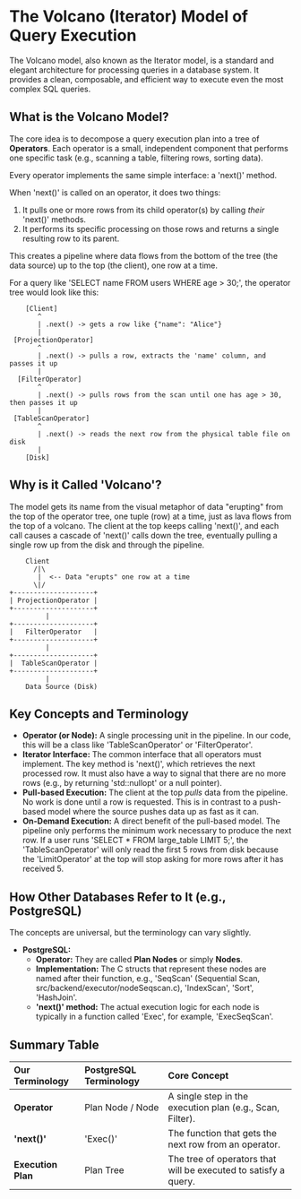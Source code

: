 # The Volcano (Iterator) Model of Query Execution

The Volcano model, also known as the Iterator model, is a standard and elegant architecture for processing queries in a database system. It provides a clean, composable, and efficient way to execute even the most complex SQL queries.

## What is the Volcano Model?

The core idea is to decompose a query execution plan into a tree of **Operators**. Each operator is a small, independent component that performs one specific task (e.g., scanning a table, filtering rows, sorting data).

Every operator implements the same simple interface: a 'next()' method.

When 'next()' is called on an operator, it does two things:
1.  It pulls one or more rows from its child operator(s) by calling *their* 'next()' methods.
2.  It performs its specific processing on those rows and returns a single resulting row to its parent.

This creates a pipeline where data flows from the bottom of the tree (the data source) up to the top (the client), one row at a time.

For a query like 'SELECT name FROM users WHERE age > 30;', the operator tree would look like this:

```
    [Client]
       ^
       | .next() -> gets a row like {"name": "Alice"}
       |
 [ProjectionOperator]
       ^
       | .next() -> pulls a row, extracts the 'name' column, and passes it up
       |
  [FilterOperator]
       ^
       | .next() -> pulls rows from the scan until one has age > 30, then passes it up
       |
 [TableScanOperator]
       ^
       | .next() -> reads the next row from the physical table file on disk
       |
    [Disk]
```

## Why is it Called 'Volcano'?

The model gets its name from the visual metaphor of data "erupting" from the top of the operator tree, one tuple (row) at a time, just as lava flows from the top of a volcano. The client at the top keeps calling 'next()', and each call causes a cascade of 'next()' calls down the tree, eventually pulling a single row up from the disk and through the pipeline.

```
    Client
      /|\
       |  <-- Data "erupts" one row at a time
      \|/
+--------------------+
| ProjectionOperator |
+--------------------+
         |
+--------------------+
|   FilterOperator   |
+--------------------+
         |
+--------------------+
|  TableScanOperator |
+--------------------+
         |
    Data Source (Disk)
```

## Key Concepts and Terminology

*   **Operator (or Node):** A single processing unit in the pipeline. In our code, this will be a class like 'TableScanOperator' or 'FilterOperator'.
*   **Iterator Interface:** The common interface that all operators must implement. The key method is 'next()', which retrieves the next processed row. It must also have a way to signal that there are no more rows (e.g., by returning 'std::nullopt' or a null pointer).
*   **Pull-based Execution:** The client at the top *pulls* data from the pipeline. No work is done until a row is requested. This is in contrast to a push-based model where the source pushes data up as fast as it can.
*   **On-Demand Execution:** A direct benefit of the pull-based model. The pipeline only performs the minimum work necessary to produce the next row. If a user runs 'SELECT * FROM large_table LIMIT 5;', the 'TableScanOperator' will only read the first 5 rows from disk because the 'LimitOperator' at the top will stop asking for more rows after it has received 5.

## How Other Databases Refer to It (e.g., PostgreSQL)

The concepts are universal, but the terminology can vary slightly.

*   **PostgreSQL:**
    *   **Operator:** They are called **Plan Nodes** or simply **Nodes**.
    *   **Implementation:** The C structs that represent these nodes are named after their function, e.g., 'SeqScan' (Sequential Scan, src/backend/executor/nodeSeqscan.c), 'IndexScan', 'Sort', 'HashJoin'.
    *   **'next()' method:** The actual execution logic for each node is typically in a function called 'Exec<NodeName>', for example, 'ExecSeqScan'.

## Summary Table

| Our Terminology | PostgreSQL Terminology | Core Concept |
| :--- | :--- | :--- |
| **Operator** | Plan Node / Node | A single step in the execution plan (e.g., Scan, Filter). |
| **'next()'** | 'Exec<NodeName>()' | The function that gets the next row from an operator. |
| **Execution Plan** | Plan Tree | The tree of operators that will be executed to satisfy a query. |
